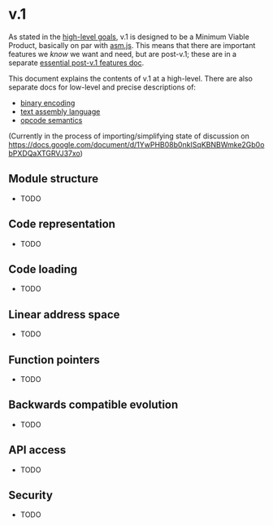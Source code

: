 # v.1

As stated in the [high-level goals](HighLevelGoals.md), v.1 is designed to be a 
Minimum Viable Product, basically on par with [asm.js](http://asmjs.org/).  This means 
that there are important features we *know* we want and need, but are post-v.1; these 
are in a separate [essential post-v.1 features doc](EssentialPostV1Features.md).

This document explains the contents of v.1 at a high-level.  There are also separate docs for 
low-level and precise descriptions of:
 * [binary encoding](TODO.md)
 * [text assembly language](TODO.md)
 * [opcode semantics](TODO.md)
 
(Currently in the process of importing/simplifying state of discussion on https://docs.google.com/document/d/1YwPHB08b0nkISqKBNBWmke2Gb0obPXDQaXTGRVJ37xo)
 
## Module structure
 * TODO

## Code representation
 * TODO

## Code loading
 * TODO
 
## Linear address space
 * TODO
 
## Function pointers
 * TODO
 
## Backwards compatible evolution
 * TODO
 
## API access
 * TODO
 
## Security
 * TODO
